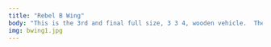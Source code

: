 ```yaml
---
title: "Rebel B Wing"
body: "This is the 3rd and final full size, 3 3 4, wooden vehicle.  The Rebel B-Wing features foldable and lockable wings, a rotating cockpit, landing gear, and possibly spring-loaded lasers."
img: bwing1.jpg
---
```

